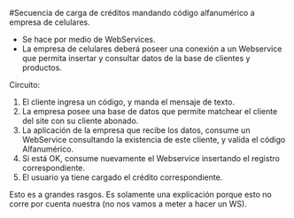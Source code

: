 #Secuencia de carga de créditos mandando código alfanumérico a empresa de celulares.

- Se hace por medio de WebServices.
- La empresa de celulares deberá poseer una conexión a un Webservice que permita insertar y consultar datos de la base de clientes y productos.

Circuito:

1) El cliente ingresa un código, y manda el mensaje de texto.
2) La empresa posee una base de datos que permite matchear el cliente del site con su cliente abonado.
3) La aplicación de la empresa que recibe los datos, consume un WebService consultando la existencia de este cliente, y valida el código Alfanumérico.
4) Si está OK, consume nuevamente el Webservice insertando el registro correspondiente.
5) El usuario ya tiene cargado el crédito correspondiente.


Esto es a grandes rasgos. Es solamente una explicación porque esto no corre por cuenta nuestra (no nos vamos a meter a hacer un WS).